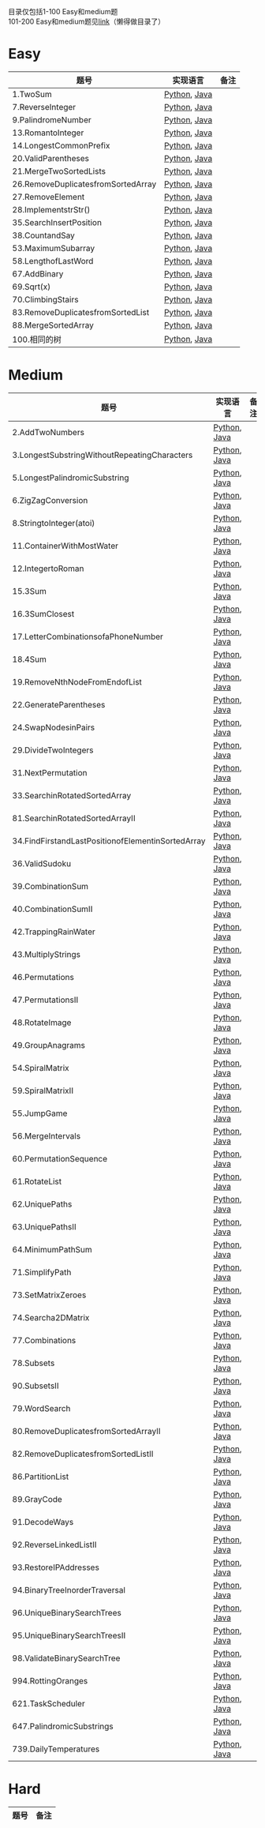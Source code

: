 目录仅包括1-100 Easy和medium题<br>
101-200 Easy和medium题见[link](https://github.com/ericlan77/CS-LearningNote/blob/master/InterviewNote/LeetCode/Solutions/101-200_Easy_Medum_Solutions.md)（懒得做目录了）

# Easy

| 题号                               | 实现语言                                                     | 备注 |
| ---------------------------------- | ------------------------------------------------------------ | ---- |
| 1.TwoSum                           | [Python](https://github.com/ericlan77/CS-LearningNote/blob/master/InterviewNote/LeetCode/Solutions/1-100_Easy_Soluitons.md#1-two-sum-easy), [Java](https://github.com/ericlan77/my-leetcode/blob/main/leetcode-java/Solution001.java) |      |
| 7.ReverseInteger                   | [Python](https://github.com/ericlan77/CS-LearningNote/blob/master/InterviewNote/LeetCode/Solutions/1-100_Easy_Soluitons.md#7-reverse-integer-easy), [Java](https://github.com/ericlan77/my-leetcode/blob/main/leetcode-java/Solution007.java) |      |
| 9.PalindromeNumber                 | [Python](https://github.com/ericlan77/CS-LearningNote/blob/master/InterviewNote/LeetCode/Solutions/1-100_Easy_Soluitons.md#9-palindrome-number-easy), [Java](https://github.com/ericlan77/my-leetcode/blob/main/leetcode-java/Solution009.java) |      |
| 13.RomantoInteger                  | [Python](https://github.com/ericlan77/CS-LearningNote/blob/master/InterviewNote/LeetCode/Solutions/1-100_Easy_Soluitons.md#13-roman-to-integer-easy), [Java]() |      |
| 14.LongestCommonPrefix             | [Python](https://github.com/ericlan77/CS-LearningNote/blob/master/InterviewNote/LeetCode/Solutions/1-100_Easy_Soluitons.md#14-longest-common-prefix-easy), [Java]() |      |
| 20.ValidParentheses                | [Python](https://github.com/ericlan77/CS-LearningNote/blob/master/InterviewNote/LeetCode/Solutions/1-100_Easy_Soluitons.md#20-valid-parentheses-easy), [Java]() |      |
| 21.MergeTwoSortedLists             | [Python](https://github.com/ericlan77/CS-LearningNote/blob/master/InterviewNote/LeetCode/Solutions/1-100_Easy_Soluitons.md#21-merge-two-sorted-lists-easy), [Java]() |      |
| 26.RemoveDuplicatesfromSortedArray | [Python](https://github.com/ericlan77/CS-LearningNote/blob/master/InterviewNote/LeetCode/Solutions/1-100_Easy_Soluitons.md#26-remove-duplicates-from-sorted-array-easy), [Java](https://github.com/ericlan77/my-leetcode/blob/main/leetcode-java/Solution026.java) |      |
| 27.RemoveElement                   | [Python](https://github.com/ericlan77/CS-LearningNote/blob/master/InterviewNote/LeetCode/Solutions/1-100_Easy_Soluitons.md#27-remove-element-easy), [Java](https://github.com/ericlan77/my-leetcode/blob/main/leetcode-java/Solution027.java) |      |
| 28.ImplementstrStr()               | [Python](https://github.com/ericlan77/CS-LearningNote/blob/master/InterviewNote/LeetCode/Solutions/1-100_Easy_Soluitons.md#28-implement-strstr-easy), [Java]() |      |
| 35.SearchInsertPosition            | [Python](https://github.com/ericlan77/CS-LearningNote/blob/master/InterviewNote/LeetCode/Solutions/1-100_Easy_Soluitons.md#35-search-insert-position-easy), [Java]() |      |
| 38.CountandSay                     | [Python](https://github.com/ericlan77/CS-LearningNote/blob/master/InterviewNote/LeetCode/Solutions/1-100_Easy_Soluitons.md#38-count-and-say-easy), [Java]() |      |
| 53.MaximumSubarray                 | [Python](https://github.com/ericlan77/CS-LearningNote/blob/master/InterviewNote/LeetCode/Solutions/1-100_Easy_Soluitons.md#53-maximum-subarray--easy), [Java]() |      |
| 58.LengthofLastWord                | [Python](https://github.com/ericlan77/CS-LearningNote/blob/master/InterviewNote/LeetCode/Solutions/1-100_Easy_Soluitons.md#58-length-of-last-word-easy), [Java]() |      |
| 67.AddBinary                       | [Python](https://github.com/ericlan77/CS-LearningNote/blob/master/InterviewNote/LeetCode/Solutions/1-100_Easy_Soluitons.md#67-add-binary-easy), [Java]() |      |
| 69.Sqrt(x)                         | [Python](https://github.com/ericlan77/CS-LearningNote/blob/master/InterviewNote/LeetCode/Solutions/1-100_Easy_Soluitons.md#69-sqrtx-easy), [Java]() |      |
| 70.ClimbingStairs                  | [Python](https://github.com/ericlan77/CS-LearningNote/blob/master/InterviewNote/LeetCode/Solutions/1-100_Easy_Soluitons.md#70-climbing-stairs-easy), [Java]() |      |
| 83.RemoveDuplicatesfromSortedList  | [Python](https://github.com/ericlan77/CS-LearningNote/blob/master/InterviewNote/LeetCode/Solutions/1-100_Easy_Soluitons.md#83-remove-duplicates-from-sorted-list-easy), [Java]() |      |
| 88.MergeSortedArray                | [Python](https://github.com/ericlan77/CS-LearningNote/blob/master/InterviewNote/LeetCode/Solutions/1-100_Easy_Soluitons.md#88-merge-sorted-array-easy), [Java]() |      |
| 100.相同的树                       | [Python](https://github.com/ericlan77/CS-LearningNote/blob/master/InterviewNote/LeetCode/Solutions/1-100_Easy_Soluitons.md#100-%E7%9B%B8%E5%90%8C%E7%9A%84%E6%A0%91), [Java]() |      |


# Medium

| 题号                                              | 实现语言                                                     | 备注 |
| ------------------------------------------------- | ------------------------------------------------------------ | ---- |
| 2.AddTwoNumbers                                   | [Python](https://github.com/ericlan77/CS-LearningNote/blob/master/InterviewNote/LeetCode/Solutions/1-100_Medium_Solutions.md#2-add-two-numbers-medium), [Java]() |      |
| 3.LongestSubstringWithoutRepeatingCharacters      | [Python](https://github.com/ericlan77/CS-LearningNote/blob/master/InterviewNote/LeetCode/Solutions/1-100_Medium_Solutions.md#3-longest-substring-without-repeating-characters-medium), [Java](https://github.com/ericlan77/my-leetcode/blob/main/leetcode-java/Solution003.java) |      |
| 5.LongestPalindromicSubstring                     | [Python](https://github.com/ericlan77/CS-LearningNote/blob/master/InterviewNote/LeetCode/Solutions/1-100_Medium_Solutions.md#5-longest-palindromic-substring-medium), [Java]() |      |
| 6.ZigZagConversion                                | [Python](https://github.com/ericlan77/CS-LearningNote/blob/master/InterviewNote/LeetCode/Solutions/1-100_Medium_Solutions.md#6-zigzag-conversion-medium), [Java](https://github.com/ericlan77/my-leetcode/blob/main/leetcode-java/Solution006.java) |      |
| 8.StringtoInteger(atoi)                           | [Python](https://github.com/ericlan77/CS-LearningNote/blob/master/InterviewNote/LeetCode/Solutions/1-100_Medium_Solutions.md#8-string-to-integer-atoi-medium), [Java](https://github.com/ericlan77/my-leetcode/blob/main/leetcode-java/Solution008.java) |      |
| 11.ContainerWithMostWater                         | [Python](https://github.com/ericlan77/CS-LearningNote/blob/master/InterviewNote/LeetCode/Solutions/1-100_Medium_Solutions.md#11-container-with-most-water-medium), [Java](https://github.com/ericlan77/my-leetcode/blob/main/leetcode-java/Solution011.java) |      |
| 12.IntegertoRoman                                 | [Python](https://github.com/ericlan77/CS-LearningNote/blob/master/InterviewNote/LeetCode/Solutions/1-100_Medium_Solutions.md#12-integer-to-roman-medium), [Java]() |      |
| 15.3Sum                                           | [Python](https://github.com/ericlan77/CS-LearningNote/blob/master/InterviewNote/LeetCode/Solutions/1-100_Medium_Solutions.md#15-3sum-medium-), [Java](https://github.com/ericlan77/my-leetcode/blob/main/leetcode-java/Solution015.java) |      |
| 16.3SumClosest                                    | [Python](https://github.com/ericlan77/CS-LearningNote/blob/master/InterviewNote/LeetCode/Solutions/1-100_Medium_Solutions.md#16-3sum-closest-medium), [Java](https://github.com/ericlan77/my-leetcode/blob/main/leetcode-java/Solution016.java) |      |
| 17.LetterCombinationsofaPhoneNumber               | [Python](https://github.com/ericlan77/CS-LearningNote/blob/master/InterviewNote/LeetCode/Solutions/1-100_Medium_Solutions.md#17-letter-combinations-of-a-phone-number-medium), [Java](https://github.com/ericlan77/my-leetcode/blob/main/leetcode-java/Solution017.java) |      |
| 18.4Sum                                           | [Python](https://github.com/ericlan77/CS-LearningNote/blob/master/InterviewNote/LeetCode/Solutions/1-100_Medium_Solutions.md#18-4sum-medium), [Java](https://github.com/ericlan77/my-leetcode/blob/main/leetcode-java/Solution018.java) |      |
| 19.RemoveNthNodeFromEndofList                     | [Python](https://github.com/ericlan77/CS-LearningNote/blob/master/InterviewNote/LeetCode/Solutions/1-100_Medium_Solutions.md#19-remove-nth-node-from-end-of-list-medium), [Java]() |      |
| 22.GenerateParentheses                            | [Python](https://github.com/ericlan77/CS-LearningNote/blob/master/InterviewNote/LeetCode/Solutions/1-100_Medium_Solutions.md#22-generate-parentheses-medium), [Java](https://github.com/ericlan77/my-leetcode/blob/main/leetcode-java/Solution022.java) |      |
| 24.SwapNodesinPairs                               | [Python](https://github.com/ericlan77/CS-LearningNote/blob/master/InterviewNote/LeetCode/Solutions/1-100_Medium_Solutions.md#24-swap-nodes-in-pairs-medium), [Java](https://github.com/ericlan77/my-leetcode/blob/main/leetcode-java/Solution024.java) |      |
| 29.DivideTwoIntegers                              | [Python](https://github.com/ericlan77/CS-LearningNote/blob/master/InterviewNote/LeetCode/Solutions/1-100_Medium_Solutions.md#29-divide-two-integers-medium-x), [Java]() |      |
| 31.NextPermutation                                | [Python](https://github.com/ericlan77/CS-LearningNote/blob/master/InterviewNote/LeetCode/Solutions/1-100_Medium_Solutions.md#31-next-permutation-medium), [Java]() |      |
| 33.SearchinRotatedSortedArray                     | [Python](https://github.com/ericlan77/CS-LearningNote/blob/master/InterviewNote/LeetCode/Solutions/1-100_Medium_Solutions.md#33-search-in-rotated-sorted-array-medium), [Java]() |      |
| 81.SearchinRotatedSortedArrayII                   | [Python](https://github.com/ericlan77/CS-LearningNote/blob/master/InterviewNote/LeetCode/Solutions/1-100_Medium_Solutions.md#81-search-in-rotated-sorted-array-ii-medium), [Java]() |      |
| 34.FindFirstandLastPositionofElementinSortedArray | [Python](https://github.com/ericlan77/CS-LearningNote/blob/master/InterviewNote/LeetCode/Solutions/1-100_Medium_Solutions.md#34-find-first-and-last-position-of-element-in-sorted-array-medium), [Java](https://github.com/ericlan77/my-leetcode/blob/main/leetcode-java/Solution034.java) |      |
| 36.ValidSudoku                                    | [Python](https://github.com/ericlan77/CS-LearningNote/blob/master/InterviewNote/LeetCode/Solutions/1-100_Medium_Solutions.md#36-valid-sudoku-medium), [Java]() |      |
| 39.CombinationSum                                 | [Python](https://github.com/ericlan77/CS-LearningNote/blob/master/InterviewNote/LeetCode/Solutions/1-100_Medium_Solutions.md#39-combination-sum-medium), [Java]() |      |
| 40.CombinationSumII                               | [Python](https://github.com/ericlan77/CS-LearningNote/blob/master/InterviewNote/LeetCode/Solutions/1-100_Medium_Solutions.md#40-combination-sum-ii-medium), [Java]() |      |
| 42.TrappingRainWater                              | [Python](https://github.com/ericlan77/CS-LearningNote/blob/master/InterviewNote/LeetCode/Solutions/1-100_Medium_Solutions.md#42-trapping-rain-water-hard), [Java]() |      |
| 43.MultiplyStrings                                | [Python](https://github.com/ericlan77/CS-LearningNote/blob/master/InterviewNote/LeetCode/Solutions/1-100_Medium_Solutions.md#43-multiply-strings-medium), [Java]() |      |
| 46.Permutations                                   | [Python](https://github.com/ericlan77/CS-LearningNote/blob/master/InterviewNote/LeetCode/Solutions/1-100_Medium_Solutions.md#46-permutations-medium), [Java]() |      |
| 47.PermutationsII                                 | [Python](https://github.com/ericlan77/CS-LearningNote/blob/master/InterviewNote/LeetCode/Solutions/1-100_Medium_Solutions.md#47-permutations-ii-medium), [Java]() |      |
| 48.RotateImage                                    | [Python](https://github.com/ericlan77/CS-LearningNote/blob/master/InterviewNote/LeetCode/Solutions/1-100_Medium_Solutions.md#48-rotate-image-medium), [Java]() |      |
| 49.GroupAnagrams                                  | [Python](https://github.com/ericlan77/CS-LearningNote/blob/master/InterviewNote/LeetCode/Solutions/1-100_Medium_Solutions.md#49-group-anagrams-medium), [Java]() |      |
| 54.SpiralMatrix                                   | [Python](https://github.com/ericlan77/CS-LearningNote/blob/master/InterviewNote/LeetCode/Solutions/1-100_Medium_Solutions.md#54-spiral-matrix-medium), [Java]() |      |
| 59.SpiralMatrixII                                 | [Python](https://github.com/ericlan77/CS-LearningNote/blob/master/InterviewNote/LeetCode/Solutions/1-100_Medium_Solutions.md#59-spiral-matrix-ii-medium), [Java]() |      |
| 55.JumpGame                                       | [Python](https://github.com/ericlan77/CS-LearningNote/blob/master/InterviewNote/LeetCode/Solutions/1-100_Medium_Solutions.md#55-jump-game-medium), [Java]() |      |
| 56.MergeIntervals                                 | [Python](https://github.com/ericlan77/CS-LearningNote/blob/master/InterviewNote/LeetCode/Solutions/1-100_Medium_Solutions.md#56-merge-intervals-medium), [Java]() |      |
| 60.PermutationSequence                            | [Python](https://github.com/ericlan77/CS-LearningNote/blob/master/InterviewNote/LeetCode/Solutions/1-100_Medium_Solutions.md#60-permutation-sequence-medium), [Java](https://github.com/ericlan77/my-leetcode/blob/main/leetcode-java/Solution060.java) |      |
| 61.RotateList                                     | [Python](https://github.com/ericlan77/CS-LearningNote/blob/master/InterviewNote/LeetCode/Solutions/1-100_Medium_Solutions.md#61-rotate-list-medium), [Java]() |      |
| 62.UniquePaths                                    | [Python](https://github.com/ericlan77/CS-LearningNote/blob/master/InterviewNote/LeetCode/Solutions/1-100_Medium_Solutions.md#62-unique-paths-medium), [Java]() |      |
| 63.UniquePathsII                                  | [Python](https://github.com/ericlan77/CS-LearningNote/blob/master/InterviewNote/LeetCode/Solutions/1-100_Medium_Solutions.md#63-unique-paths-ii-medium), [Java]() |      |
| 64.MinimumPathSum                                 | [Python](https://github.com/ericlan77/CS-LearningNote/blob/master/InterviewNote/LeetCode/Solutions/1-100_Medium_Solutions.md#64-minimum-path-sum-medium), [Java]() |      |
| 71.SimplifyPath                                   | [Python](https://github.com/ericlan77/CS-LearningNote/blob/master/InterviewNote/LeetCode/Solutions/1-100_Medium_Solutions.md#71-simplify-path-medium), [Java]() |      |
| 73.SetMatrixZeroes                                | [Python](https://github.com/ericlan77/CS-LearningNote/blob/master/InterviewNote/LeetCode/Solutions/1-100_Medium_Solutions.md#73-set-matrix-zeroes-medium), [Java]() |      |
| 74.Searcha2DMatrix                                | [Python](https://github.com/ericlan77/CS-LearningNote/blob/master/InterviewNote/LeetCode/Solutions/1-100_Medium_Solutions.md#74-search-a-2d-matrix-medium), [Java]() |      |
| 77.Combinations                                   | [Python](https://github.com/ericlan77/CS-LearningNote/blob/master/InterviewNote/LeetCode/Solutions/1-100_Medium_Solutions.md#77-combinations-medium), [Java]() |      |
| 78.Subsets                                        | [Python](https://github.com/ericlan77/CS-LearningNote/blob/master/InterviewNote/LeetCode/Solutions/1-100_Medium_Solutions.md#78-subsets-medium), [Java]() |      |
| 90.SubsetsII                                      | [Python](https://github.com/ericlan77/CS-LearningNote/blob/master/InterviewNote/LeetCode/Solutions/1-100_Medium_Solutions.md#90-subsets-ii-medium), [Java]() |      |
| 79.WordSearch                                     | [Python](https://github.com/ericlan77/CS-LearningNote/blob/master/InterviewNote/LeetCode/Solutions/1-100_Medium_Solutions.md#79-word-search-medium), [Java]() |      |
| 80.RemoveDuplicatesfromSortedArrayII              | [Python](https://github.com/ericlan77/CS-LearningNote/blob/master/InterviewNote/LeetCode/Solutions/1-100_Medium_Solutions.md#80-remove-duplicates-from-sorted-array-ii-medium), [Java]() |      |
| 82.RemoveDuplicatesfromSortedListII               | [Python](https://github.com/ericlan77/CS-LearningNote/blob/master/InterviewNote/LeetCode/Solutions/1-100_Medium_Solutions.md#82-remove-duplicates-from-sorted-list-ii-medium), [Java]() |      |
| 86.PartitionList                                  | [Python](https://github.com/ericlan77/CS-LearningNote/blob/master/InterviewNote/LeetCode/Solutions/1-100_Medium_Solutions.md#86-partition-list-medium), [Java]() |      |
| 89.GrayCode                                       | [Python](https://github.com/ericlan77/CS-LearningNote/blob/master/InterviewNote/LeetCode/Solutions/1-100_Medium_Solutions.md#89-gray-code-medium), [Java]() |      |
| 91.DecodeWays                                     | [Python](https://github.com/ericlan77/CS-LearningNote/blob/master/InterviewNote/LeetCode/Solutions/1-100_Medium_Solutions.md#91-decode-ways-medium-), [Java]() |      |
| 92.ReverseLinkedListII                            | [Python](https://github.com/ericlan77/CS-LearningNote/blob/master/InterviewNote/LeetCode/Solutions/1-100_Medium_Solutions.md#92-reverse-linked-list-ii-medium), [Java]() |      |
| 93.RestoreIPAddresses                             | [Python](https://github.com/ericlan77/CS-LearningNote/blob/master/InterviewNote/LeetCode/Solutions/1-100_Medium_Solutions.md#93-restore-ip-addresses-medium), [Java]() |      |
| 94.BinaryTreeInorderTraversal                     | [Python](https://github.com/ericlan77/CS-LearningNote/blob/master/InterviewNote/LeetCode/Solutions/1-100_Medium_Solutions.md#94-binary-tree-inorder-traversal-medium), [Java]() |      |
| 96.UniqueBinarySearchTrees                        | [Python](https://github.com/ericlan77/CS-LearningNote/blob/master/InterviewNote/LeetCode/Solutions/1-100_Medium_Solutions.md#96-unique-binary-search-trees-medium), [Java]() |      |
| 95.UniqueBinarySearchTreesII                      | [Python](https://github.com/ericlan77/CS-LearningNote/blob/master/InterviewNote/LeetCode/Solutions/1-100_Medium_Solutions.md#95-unique-binary-search-trees-ii-medium), [Java]() |      |
| 98.ValidateBinarySearchTree                       | [Python](https://github.com/ericlan77/CS-LearningNote/blob/master/InterviewNote/LeetCode/Solutions/1-100_Medium_Solutions.md#98-validate-binary-search-tree-medium), [Java]() |      |
| 994.RottingOranges                                | [Python](), [Java]()                                         |      |
| 621.TaskScheduler                                 | [Python](), [Java]()                                         |      |
| 647.PalindromicSubstrings                         | [Python](), [Java]()                                         |      |
| 739.DailyTemperatures                             | [Python](), [Java]()                                         |      |

# Hard

| 题号 | 备注 |
| ---- | ---- |

|      |      |
| ---- | ---- |

|      |      |
| ---- | ---- |